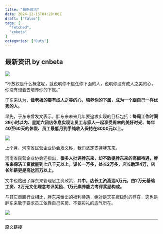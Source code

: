 ```yaml
---
title: "最新资讯"
date: 2024-12-15T04:28:06Z
draft: ["false"]
tags: [
  "fetched",
  "cnbeta"
]
categories: ["Duty"]
---
```

最新资讯 by cnbeta
------
<div class="article-content" id="artibody"><div class="article-global"></div>                            <p><a href="//img1.mydrivers.com/img/20241215/1795de9f13b8482f80a039d2a8b96ed2.jpg" target="_blank"><img src="https://static.cnbetacdn.com/article/2024/1215/243833a67d26123.jpg"></a></p><p>“不放权是什么概念呢，就说明你不信任你下面的人，说明你没有成人之美的心，你没有想着去培养你的下属。”</p><p>于东来认为，<strong>做老板的要有成人之美的心，培养你的下属，成为一个跟自己一样优秀的人。</strong></p><p>早先，于东来曾发文表示，胖东来未来几年要追求实现的目标包括：<strong>每周工作时间36小时以内、星期六闭店休息实现让员工与家人一起享受周末的美好时光、每年40至60天的休假、员工最低月到手纯收入保持在8000元以上。</strong></p><p><a href="//img1.mydrivers.com/img/20241215/23fd297d02b347f0b4b8945c89a13aee.jpg" target="_blank"><img src="https://static.cnbetacdn.com/article/2024/1215/f7890971ccfdc3c.jpg"></a></p><p>上个月，河南省民营企业协会发文称，我们坚定支持胖东来。</p><p>河南省民营企业协会还指出，<strong>很多人批评胖东来，却不敢提胖东来的高额待遇，胖东来保洁工资就能到七八千元以上，课长一万多，处长2万多，店长助理4万，店长年薪更是高达百万以上。</strong></p><p>文中也贴出了胖东来管理层工资政策，其<strong>中，店长工资高达5万元，由2万元基础工资、2万元文化理念考评奖励、1万元素养能力考评奖励构成。</strong></p><p>与其它商超行业相比，胖东来给出的福利待遇，绝对是天花板级别的存在，这也是胖东来敢于要求员工依靠自己买房、不要彩礼的底气所在。</p><p><img src="https://static.cnbetacdn.com/article/2024/1215/6a1755fa566e261.png"></p>                        </div>  
<hr>
<a href="https://www.cnbeta.com.tw/articles/tech/1463142.htm",target="_blank" rel="noopener noreferrer">原文链接</a>
